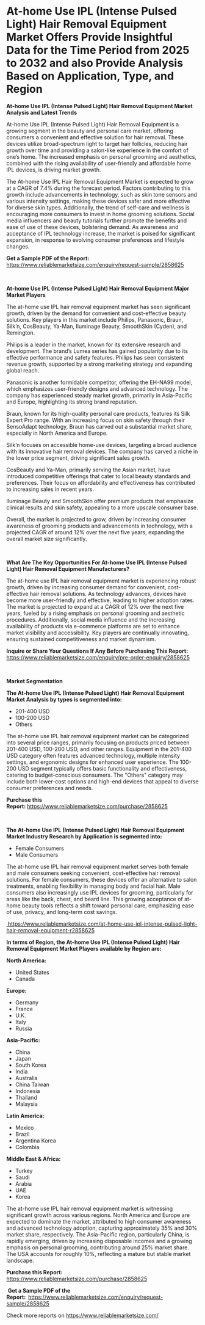 <p><h1>At-home Use IPL (Intense Pulsed Light) Hair Removal Equipment Market Offers Provide Insightful Data for the Time Period from 2025 to 2032 and also Provide Analysis Based on Application, Type, and Region</h1></p><p><strong>At-home Use IPL (Intense Pulsed Light) Hair Removal Equipment Market Analysis and Latest Trends</strong></p>
<p><p>At-home Use IPL (Intense Pulsed Light) Hair Removal Equipment is a growing segment in the beauty and personal care market, offering consumers a convenient and effective solution for hair removal. These devices utilize broad-spectrum light to target hair follicles, reducing hair growth over time and providing a salon-like experience in the comfort of one’s home. The increased emphasis on personal grooming and aesthetics, combined with the rising availability of user-friendly and affordable home IPL devices, is driving market growth.</p><p>The At-home Use IPL Hair Removal Equipment Market is expected to grow at a CAGR of 7.4% during the forecast period. Factors contributing to this growth include advancements in technology, such as skin tone sensors and various intensity settings, making these devices safer and more effective for diverse skin types. Additionally, the trend of self-care and wellness is encouraging more consumers to invest in home grooming solutions. Social media influencers and beauty tutorials further promote the benefits and ease of use of these devices, bolstering demand. As awareness and acceptance of IPL technology increase, the market is poised for significant expansion, in response to evolving consumer preferences and lifestyle changes.</p></p>
<p><strong>Get a Sample PDF of the Report:&nbsp;</strong> <a href="https://www.reliablemarketsize.com/enquiry/request-sample/2858625?utm_campaign=2628&utm_medium=2&utm_source=Github&utm_content=ia&utm_term=12032025&utm_id=at-home-use-ipl-intense-pulsed-light-hair-removal-equipment">https://www.reliablemarketsize.com/enquiry/request-sample/2858625</a></p>
<p>&nbsp;</p>
<p><strong>At-home Use IPL (Intense Pulsed Light) Hair Removal Equipment Major Market Players</strong></p>
<p><p>The at-home use IPL hair removal equipment market has seen significant growth, driven by the demand for convenient and cost-effective beauty solutions. Key players in this market include Philips, Panasonic, Braun, Silk’n, CosBeauty, Ya-Man, Iluminage Beauty, SmoothSkin (Cyden), and Remington.</p><p>Philips is a leader in the market, known for its extensive research and development. The brand’s Lumea series has gained popularity due to its effective performance and safety features. Philips has seen consistent revenue growth, supported by a strong marketing strategy and expanding global reach.</p><p>Panasonic is another formidable competitor, offering the EH-NA99 model, which emphasizes user-friendly designs and advanced technology. The company has experienced steady market growth, primarily in Asia-Pacific and Europe, highlighting its strong brand reputation.</p><p>Braun, known for its high-quality personal care products, features its Silk Expert Pro range. With an increasing focus on skin safety through their SensoAdapt technology, Braun has carved out a substantial market share, especially in North America and Europe.</p><p>Silk’n focuses on accessible home-use devices, targeting a broad audience with its innovative hair removal devices. The company has carved a niche in the lower price segment, driving significant sales growth.</p><p>CosBeauty and Ya-Man, primarily serving the Asian market, have introduced competitive offerings that cater to local beauty standards and preferences. Their focus on affordability and effectiveness has contributed to increasing sales in recent years.</p><p>Iluminage Beauty and SmoothSkin offer premium products that emphasize clinical results and skin safety, appealing to a more upscale consumer base. </p><p>Overall, the market is projected to grow, driven by increasing consumer awareness of grooming products and advancements in technology, with a projected CAGR of around 12% over the next five years, expanding the overall market size significantly.</p></p>
<p>&nbsp;</p>
<p><strong>What Are The Key Opportunities For At-home Use IPL (Intense Pulsed Light) Hair Removal Equipment Manufacturers?</strong></p>
<p><p>The at-home use IPL hair removal equipment market is experiencing robust growth, driven by increasing consumer demand for convenient, cost-effective hair removal solutions. As technology advances, devices have become more user-friendly and effective, leading to higher adoption rates. The market is projected to expand at a CAGR of 12% over the next five years, fueled by a rising emphasis on personal grooming and aesthetic procedures. Additionally, social media influence and the increasing availability of products via e-commerce platforms are set to enhance market visibility and accessibility. Key players are continually innovating, ensuring sustained competitiveness and market dynamism.</p></p>
<p><strong>Inquire or Share Your Questions If Any Before Purchasing This Report:</strong> <a href="https://www.reliablemarketsize.com/enquiry/pre-order-enquiry/2858625?utm_campaign=2628&utm_medium=2&utm_source=Github&utm_content=ia&utm_term=12032025&utm_id=at-home-use-ipl-intense-pulsed-light-hair-removal-equipment">https://www.reliablemarketsize.com/enquiry/pre-order-enquiry/2858625</a></p>
<p>&nbsp;</p>
<p><strong>Market Segmentation</strong></p>
<p><strong>The At-home Use IPL (Intense Pulsed Light) Hair Removal Equipment Market Analysis by types is segmented into:</strong></p>
<p><ul><li>201-400 USD</li><li>100-200 USD</li><li>Others</li></ul></p>
<p><p>The at-home use IPL hair removal equipment market can be categorized into several price ranges, primarily focusing on products priced between 201-400 USD, 100-200 USD, and other ranges. Equipment in the 201-400 USD category often features advanced technology, multiple intensity settings, and ergonomic designs for enhanced user experience. The 100-200 USD segment typically offers basic functionality and effectiveness, catering to budget-conscious consumers. The "Others" category may include both lower-cost options and high-end devices that appeal to diverse consumer preferences and needs.</p></p>
<p><strong>Purchase this Report:&nbsp;</strong><a href="https://www.reliablemarketsize.com/purchase/2858625?utm_campaign=2628&utm_medium=2&utm_source=Github&utm_content=ia&utm_term=12032025&utm_id=at-home-use-ipl-intense-pulsed-light-hair-removal-equipment">https://www.reliablemarketsize.com/purchase/2858625</a></p>
<p>&nbsp;</p>
<p><strong>The At-home Use IPL (Intense Pulsed Light) Hair Removal Equipment Market Industry Research by Application is segmented into:</strong></p>
<p><ul><li>Female Consumers</li><li>Male Consumers</li></ul></p>
<p><p>The at-home use IPL hair removal equipment market serves both female and male consumers seeking convenient, cost-effective hair removal solutions. For female consumers, these devices offer an alternative to salon treatments, enabling flexibility in managing body and facial hair. Male consumers also increasingly use IPL devices for grooming, particularly for areas like the back, chest, and beard line. This growing acceptance of at-home beauty tools reflects a shift toward personal care, emphasizing ease of use, privacy, and long-term cost savings.</p></p>
<p><a href="https://www.reliablemarketsize.com/at-home-use-ipl-intense-pulsed-light-hair-removal-equipment-r2858625?utm_campaign=2628&utm_medium=2&utm_source=Github&utm_content=ia&utm_term=12032025&utm_id=at-home-use-ipl-intense-pulsed-light-hair-removal-equipment">&nbsp;https://www.reliablemarketsize.com/at-home-use-ipl-intense-pulsed-light-hair-removal-equipment-r2858625</a></p>
<p><strong>In terms of Region, the At-home Use IPL (Intense Pulsed Light) Hair Removal Equipment Market Players available by Region are:</strong></p>
<p>
    <p> <strong> North America: </strong>
        <ul>
            <li>United States</li>
            <li>Canada</li>
        </ul>
        </p> 
    <p> <strong> Europe: </strong>
        <ul>
            <li>Germany</li>
            <li>France</li>
            <li>U.K.</li>
            <li>Italy</li>
            <li>Russia</li>
        </ul>
        </p> 
    <p> <strong> Asia-Pacific: </strong>
        <ul>
            <li>China</li>
            <li>Japan</li>
            <li>South Korea</li>
            <li>India</li>
            <li>Australia</li>
            <li>China Taiwan</li>
            <li>Indonesia</li>
            <li>Thailand</li>
            <li>Malaysia</li>
        </ul>
        </p> 
    <p> <strong> Latin America: </strong>
        <ul>
            <li>Mexico</li>
            <li>Brazil</li>
            <li>Argentina Korea</li>
            <li>Colombia</li>
        </ul>
        </p> 
    <p> <strong> Middle East & Africa: </strong>
        <ul>
            <li>Turkey</li>
            <li>Saudi</li>
            <li>Arabia</li>
            <li>UAE</li>
            <li>Korea</li>
        </ul>
    </p>
    </p>
<p><p>The at-home use IPL hair removal equipment market is witnessing significant growth across various regions. North America and Europe are expected to dominate the market, attributed to high consumer awareness and advanced technology adoption, capturing approximately 35% and 30% market share, respectively. The Asia-Pacific region, particularly China, is rapidly emerging, driven by increasing disposable incomes and a growing emphasis on personal grooming, contributing around 25% market share. The USA accounts for roughly 10%, reflecting a mature but stable market landscape.</p></p>
<p><strong>Purchase this Report: </strong><a href="https://www.reliablemarketsize.com/purchase/2858625?utm_campaign=2628&utm_medium=2&utm_source=Github&utm_content=ia&utm_term=12032025&utm_id=at-home-use-ipl-intense-pulsed-light-hair-removal-equipment">https://www.reliablemarketsize.com/purchase/2858625</a></p>
<p>&nbsp;<strong>Get a Sample PDF of the Report:&nbsp;&nbsp;</strong><a href="https://www.reliablemarketsize.com/enquiry/request-sample/2858625?utm_campaign=2628&utm_medium=2&utm_source=Github&utm_content=ia&utm_term=12032025&utm_id=at-home-use-ipl-intense-pulsed-light-hair-removal-equipment">https://www.reliablemarketsize.com/enquiry/request-sample/2858625</a></p>
<p><strong></strong></p>
<p>Check more reports on <a href="https://www.reliablemarketsize.com/?utm_campaign=2628&utm_medium=2&utm_source=Github&utm_content=ia&utm_term=12032025&utm_id=at-home-use-ipl-intense-pulsed-light-hair-removal-equipment">https://www.reliablemarketsize.com/</a></p>